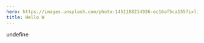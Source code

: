 ```yaml
---
hero: https://images.unsplash.com/photo-1451188214936-ec16af5ca155?ixlib=rb-1.2.1&ixid=eyJhcHBfaWQiOjEyMDd9&auto=format&fit=crop&w=1400&q=80
title: Hello W
---
```

undefine
    